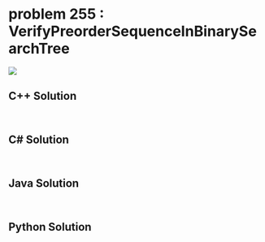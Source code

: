 
# problem 255 : VerifyPreorderSequenceInBinarySearchTree

<img src="https://github.com/Peefy/PeefyLeetCode/blob/master/doc/201-300/255.VerifyPreorderSequenceInBinarySearchTree/problem.png"/>

## C++ Solution

```c++



```

## C# Solution

```csharp



```

## Java Solution

```java



```

## Python Solution

```python

     

```




